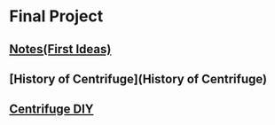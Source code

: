 # Final Project

## [Notes(First Ideas)](Notes)<br/>
## [History of Centrifuge](History of Centrifuge)<br/>
## [Centrifuge DIY](CentrifugeDIY)<br/>
